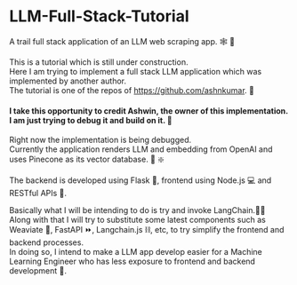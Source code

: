 # LLM-Full-Stack-Tutorial
A trail full stack application of an LLM web scraping app. 🕸️ 🍴

This is a tutorial which is still under construction.\
Here I am trying to implement a full stack LLM application which was implemented by another author.\
The tutorial is one of the repos of https://github.com/ashnkumar. 🧔
#### I take this opportunity to credit Ashwin, the owner of this implementation. I am just trying to debug it and build on it. 🐛

Right now the implementation is being debugged.\
Currently the application renders LLM and embedding from OpenAI and uses Pinecone as its vector database. 🌰 ❇️

The backend is developed using Flask 🧴, frontend using Node.js 💻 and RESTful APIs 🛌.

Basically what I will be intending to do is try and invoke LangChain.🦜️🔗\
Along with that I will try to substitute some latest components such as Weaviate 🧶, FastAPI ⏩, Langchain.js ⛓️, etc, to try simplify the frontend and backend processes.\
In doing so, I intend to make a LLM app develop easier for a Machine Learning Engineer who has less exposure to frontend and backend development 🧠.

